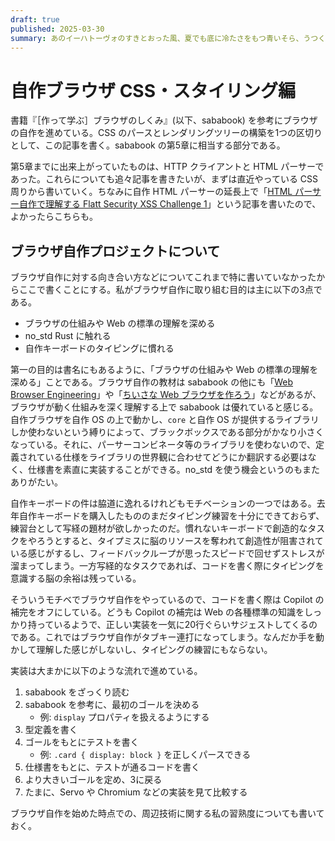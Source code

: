 ```yaml
---
draft: true
published: 2025-03-30
summary: あのイーハトーヴォのすきとおった風、夏でも底に冷たさをもつ青いそら、うつくしい森で飾られたモリーオ市、郊外のぎらぎらひかる草の波。
---
```

# 自作ブラウザ CSS・スタイリング編

書籍『［作って学ぶ］ブラウザのしくみ』(以下、sababook) を参考にブラウザの自作を進めている。CSS のパースとレンダリングツリーの構築を1つの区切りとして、この記事を書く。sababook の第5章に相当する部分である。

第5章までに出来上がっていたものは、HTTP クライアントと HTML パーサーであった。これらについても追々記事を書きたいが、まずは直近やっている CSS 周りから書いていく。ちなみに自作 HTML パーサーの延長上で「[HTML パーサー自作で理解する Flatt Security XSS Challenge 1](https://pizzacat83.hatenablog.com/entry/2025/01/10/172345)」という記事を書いたので、よかったらこちらも。

## ブラウザ自作プロジェクトについて

ブラウザ自作に対する向き合い方などについてこれまで特に書いていなかったからここで書くことにする。私がブラウザ自作に取り組む目的は主に以下の3点である。

- ブラウザの仕組みや Web の標準の理解を深める
- no_std Rust に触れる
- 自作キーボードのタイピングに慣れる

第一の目的は書名にもあるように、「ブラウザの仕組みや Web の標準の理解を深める」ことである。ブラウザ自作の教材は sababook の他にも「[Web Browser Engineering](https://browser.engineering)」や「[ちいさな Web ブラウザを作ろう](https://browserbook.shift-js.info/)」などがあるが、ブラウザが動く仕組みを深く理解する上で sababook は優れていると感じる。自作ブラウザを自作 OS の上で動かし、`core` と自作 OS が提供するライブラリしか使わないという縛りによって、ブラックボックスである部分がかなり小さくなっている。それに、パーサーコンビネータ等のライブラリを使わないので、定義されている仕様をライブラリの世界観に合わせてどうにか翻訳する必要はなく、仕様書を素直に実装することができる。no_std を使う機会というのもまたありがたい。

自作キーボードの件は脇道に逸れるけれどもモチベーションの一つではある。去年自作キーボードを購入したもののまだタイピング練習を十分にできておらず、練習台として写経の題材が欲しかったのだ。慣れないキーボードで創造的なタスクをやろうとすると、タイプミスに脳のリソースを奪われて創造性が阻害されている感じがするし、フィードバックループが思ったスピードで回せずストレスが溜まってしまう。一方写経的なタスクであれば、コードを書く際にタイピングを意識する脳の余裕は残っている。

そういうモチベでブラウザ自作をやっているので、コードを書く際は Copilot の補完をオフにしている。どうも Copilot の補完は Web の各種標準の知識をしっかり持っているようで、正しい実装を一気に20行ぐらいサジェストしてくるのである。これではブラウザ自作がタブキー連打になってしまう。なんだか手を動かして理解した感じがしないし、タイピングの練習にもならない。

実装は大まかに以下のような流れで進めている。

1. sababook をざっくり読む
2. sababook を参考に、最初のゴールを決める
	- 例: `display` プロパティを扱えるようにする
3. 型定義を書く
4. ゴールをもとにテストを書く
	- 例: `.card { display: block }` を正しくパースできる
5. 仕様書をもとに、テストが通るコードを書く
6. より大きいゴールを定め、3に戻る
7. たまに、Servo や Chromium などの実装を見て比較する

<!-- TODO: 語る -->

ブラウザ自作を始めた時点での、周辺技術に関する私の習熟度についても書いておく。<!-- TODO: かく -->

